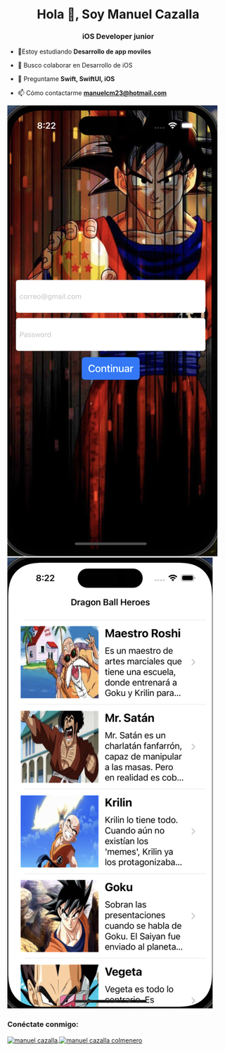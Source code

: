 <h1 align="center">Hola 👋, Soy Manuel Cazalla</h1>
<h3 align="center">iOS Developer junior</h3>

- 🔭Estoy estudiando **Desarrollo de app moviles**

- 👯 Busco colaborar  en Desarrollo de iOS

- 💬 Preguntame **Swift, SwiftUI, iOS**
- 📫 Cómo contactarme **manuelcm23@hotmail.com**


![](https://github.com/ManuelCAZALLA/ManuelCAZALLA/blob/main/Captura%20de%20pantalla%202023-10-12%20a%20las%208.22.38.png)
![](https://github.com/ManuelCAZALLA/ManuelCAZALLA/blob/main/Captura%20de%20pantalla%202023-10-12%20a%20las%208.23.26.png)


<h3 align="left">Conéctate conmigo:</h3>
<p align="left">
<a href="https:/ /linkedin.com/in/manuel cazalla" target="blank"><img align="center" src="https://raw.githubusercontent.com/rahuldkjain/github-profile-readme-generator/master/src/images/icons/Social/linked-in-alt.svg" alt="manuel cazalla" height="30" width="40" /></ un>
<a href="https://fb.com/manuel cazalla colmenero" target="blank"><img align="center" src="https://raw.githubusercontent.com/rahuldkjain/github-profile-readme -generator/master/src/images/icons/Social/facebook.svg" alt="manuel cazalla colmenero" height="30" width="40" /></a> </p> <h3 align=
"


